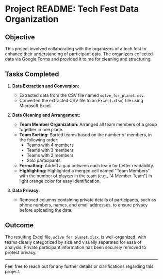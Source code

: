 # Project README: Tech Fest Data Organization

## Objective
This project involved collaborating with the organizers of a tech fest to enhance their understanding of participant data. The organizers collected data via Google Forms and provided it to me for cleaning and structuring.

## Tasks Completed

1. **Data Extraction and Conversion:**
   - Extracted data from the CSV file named `solve_for_planet.csv`.
   - Converted the extracted CSV file to an Excel (`.xlsx`) file using Microsoft Excel.

2. **Data Cleaning and Arrangement:**
   - **Team Member Organization:** Arranged all team members of a group together in one place.
   - **Team Sorting:** Sorted teams based on the number of members, in the following order:
     - Teams with 4 members
     - Teams with 3 members
     - Teams with 2 members
     - Solo participants
   - **Formatting:** Added a gap between each team for better readability.
   - **Highlighting:** Highlighted a merged cell named "Team Members" with the number of players in the team (e.g., "4 Member Team") in light orange color for easy identification.

3. **Data Privacy:**
   - Removed columns containing private details of participants, such as phone numbers, names, and email addresses, to ensure privacy before uploading the data.

## Outcome
The resulting Excel file, `solve for planet.xlsx`, is well-organized, with teams clearly categorized by size and visually separated for ease of analysis. Private participant information has been securely removed to protect privacy.

---

Feel free to reach out for any further details or clarifications regarding this project.
